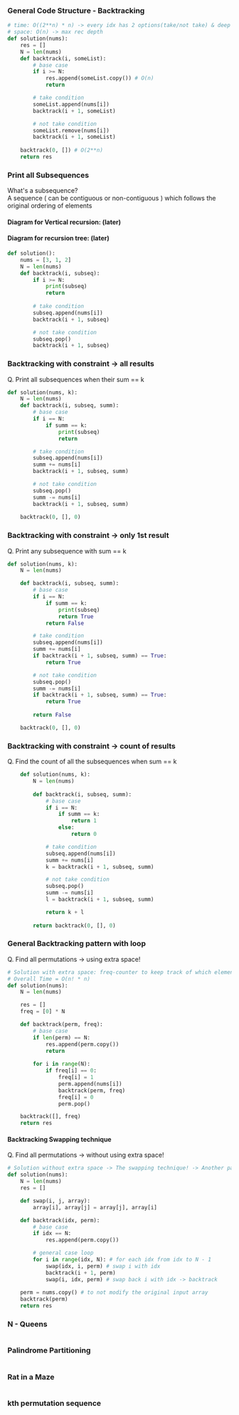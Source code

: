 
### General Code Structure - Backtracking

```python
# time: O((2**n) * n) -> every idx has 2 options(take/not take) & deep copy = O(n)
# space: O(n) -> max rec depth
def solution(nums):
    res = []
    N = len(nums)
    def backtrack(i, someList):
        # base case
        if i >= N:
            res.append(someList.copy()) # O(n)
            return

        # take condition
        someList.append(nums[i])
        backtrack(i + 1, someList)

        # not take condition
        someList.remove(nums[i])
        backtrack(i + 1, someList)
    
    backtrack(0, []) # O(2**n)
    return res

```

### Print all Subsequences
What's a subsequence? <br> A sequence ( can be contiguous or non-contiguous ) which follows the original ordering of elements

#### Diagram for Vertical recursion: (later)

#### Diagram for recursion tree: (later)

```python
def solution():
    nums = [3, 1, 2]
    N = len(nums)
    def backtrack(i, subseq):
        if i >= N:
            print(subseq)
            return
        
        # take condition
        subseq.append(nums[i])
        backtrack(i + 1, subseq)

        # not take condition
        subseq.pop()
        backtrack(i + 1, subseq)

```

### Backtracking with constraint -> all results
Q. Print all subsequences when their sum == k
```python
def solution(nums, k):
    N = len(nums)
    def backtrack(i, subseq, summ):
        # base case
        if i == N:
            if summ == k:
                print(subseq)
                return

        # take condition
        subseq.append(nums[i])
        summ += nums[i]
        backtrack(i + 1, subseq, summ)

        # not take condition
        subseq.pop()
        summ -= nums[i]
        backtrack(i + 1, subseq, summ)
    
    backtrack(0, [], 0)

```

### Backtracking with constraint -> only 1st result
Q. Print any subsequence with sum == k
```python
def solution(nums, k):
    N = len(nums)

    def backtrack(i, subseq, summ):
        # base case
        if i == N:
            if summ == k:
                print(subseq)
                return True
            return False

        # take condition
        subseq.append(nums[i])
        summ += nums[i]
        if backtrack(i + 1, subseq, summ) == True:
            return True

        # not take condition
        subseq.pop()
        summ -= nums[i]
        if backtrack(i + 1, subseq, summ) == True:
            return True
        
        return False

    backtrack(0, [], 0)

```

### Backtracking with constraint -> count of results
Q. Find the count of all the subsequences when sum == k
```python
    def solution(nums, k):
        N = len(nums)
            
        def backtrack(i, subseq, summ):
            # base case
            if i == N:
                if summ == k:
                    return 1
                else:
                    return 0

            # take condition
            subseq.append(nums[i])
            summ += nums[i]
            k = backtrack(i + 1, subseq, summ)

            # not take condition
            subseq.pop()
            summ -= nums[i]
            l = backtrack(i + 1, subseq, summ)

            return k + l
        
        return backtrack(0, [], 0)

```

### General Backtracking pattern with loop
Q. Find all permutations -> using extra space!
```python
# Solution with extra space: freq-counter to keep track of which elements are available -> O(n) extra space!
# Overall Time = O(n! * n)
def solution(nums):
    N = len(nums)

    res = []
    freq = [0] * N

    def backtrack(perm, freq):
        # base case
        if len(perm) == N:
            res.append(perm.copy())
            return
        
        for i in range(N):
            if freq[i] == 0:
                freq[i] = 1
                perm.append(nums[i])
                backtrack(perm, freq)
                freq[i] = 0
                perm.pop()

    backtrack([], freq)
    return res

```

#### Backtracking Swapping technique
Q. Find all permutations -> without using extra space!

```python
# Solution without extra space -> The swapping technique! -> Another pattern
def solution(nums):
    N = len(nums)
    res = []

    def swap(i, j, array):
        array[i], array[j] = array[j], array[i]

    def backtrack(idx, perm):
        # base case
        if idx == N:
            res.append(perm.copy())

        # general case loop
        for i in range(idx, N): # for each idx from idx to N - 1
            swap(idx, i, perm) # swap i with idx
            backtrack(i + 1, perm)
            swap(i, idx, perm) # swap back i with idx -> backtrack
    
    perm = nums.copy() # to not modify the original input array
    backtrack(perm)
    return res
```

### N - Queens
```python

```
### Palindrome Partitioning
```python

```
### Rat in a Maze
```python

```
### kth permutation sequence
```python

```

